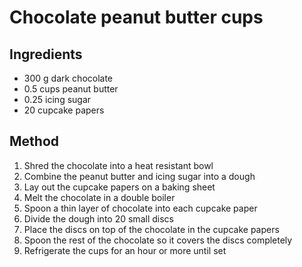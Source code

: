 # Chocolate peanut butter cups

## Ingredients

* 300 g dark chocolate
* 0.5 cups peanut butter
* 0.25 icing sugar
* 20 cupcake papers

## Method

1. Shred the chocolate into a heat resistant bowl
2. Combine the peanut butter and icing sugar into a dough
3. Lay out the cupcake papers on a baking sheet
4. Melt the chocolate in a double boiler
5. Spoon a thin layer of chocolate into each cupcake paper
6. Divide the dough into 20 small discs
7. Place the discs on top of the chocolate in the cupcake papers
8. Spoon the rest of the chocolate so it covers the discs completely
9. Refrigerate the cups for an hour or more until set

